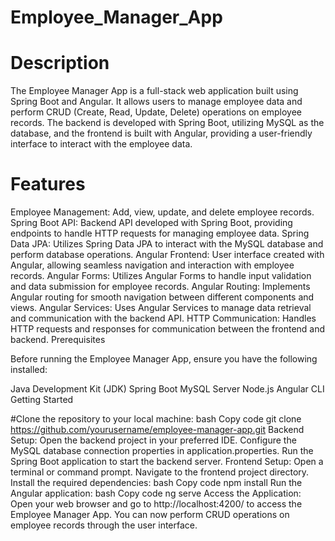 # Employee_Manager_App

# Description

The Employee Manager App is a full-stack web application built using Spring Boot and Angular. It allows users to manage employee data and perform CRUD (Create, Read, Update, Delete) operations on employee records. The backend is developed with Spring Boot, utilizing MySQL as the database, and the frontend is built with Angular, providing a user-friendly interface to interact with the employee data.

# Features

Employee Management: Add, view, update, and delete employee records.
Spring Boot API: Backend API developed with Spring Boot, providing endpoints to handle HTTP requests for managing employee data.
Spring Data JPA: Utilizes Spring Data JPA to interact with the MySQL database and perform database operations.
Angular Frontend: User interface created with Angular, allowing seamless navigation and interaction with employee records.
Angular Forms: Utilizes Angular Forms to handle input validation and data submission for employee records.
Angular Routing: Implements Angular routing for smooth navigation between different components and views.
Angular Services: Uses Angular Services to manage data retrieval and communication with the backend API.
HTTP Communication: Handles HTTP requests and responses for communication between the frontend and backend.
Prerequisites

Before running the Employee Manager App, ensure you have the following installed:

Java Development Kit (JDK)
Spring Boot
MySQL Server
Node.js
Angular CLI
Getting Started

#Clone the repository to your local machine:
bash
Copy code
git clone https://github.com/yourusername/employee-manager-app.git
Backend Setup:
Open the backend project in your preferred IDE.
Configure the MySQL database connection properties in application.properties.
Run the Spring Boot application to start the backend server.
Frontend Setup:
Open a terminal or command prompt.
Navigate to the frontend project directory.
Install the required dependencies:
bash
Copy code
npm install
Run the Angular application:
bash
Copy code
ng serve
Access the Application:
Open your web browser and go to http://localhost:4200/ to access the Employee Manager App.
You can now perform CRUD operations on employee records through the user interface.
